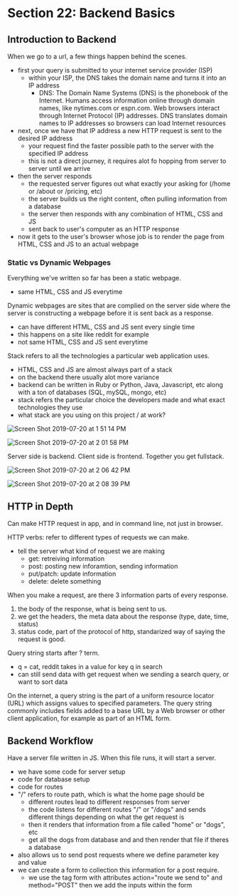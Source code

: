 # Section 22: Backend Basics

## Introduction to Backend

When we go to a url, a few things happen behind the scenes.

- first your query is submitted to your internet service provider (ISP)
  - within your ISP, the DNS takes the domain name and turns it into an IP address
    - DNS: The Domain Name Systems (DNS) is the phonebook of the Internet. Humans access information online through domain names, like nytimes.com or espn.com. Web browsers interact through Internet Protocol (IP) addresses. DNS translates domain names to IP addresses so browsers can load Internet resources
- next, once we have that IP address a new HTTP request is sent to the desired IP address
  - your request find the faster possible path to the server with the specified IP address
  - this is not a direct journey, it requires alot fo hopping from server to server until we arrive
- then the server responds
  - the requested server figures out what exactly your asking for (/home or /about or /pricing, etc)
  - the server builds us the right content, often pulling information from a database
  - the server then responds with any combination of HTML, CSS and JS
  - sent back to user's computer as an HTTP response
- now it gets to the user's browser whose job is to render the page from HTML, CSS and JS to an actual webpage

### Static vs Dynamic Webpages

Everything we've written so far has been a static webpage.

- same HTML, CSS and JS everytime

Dynamic webpages are sites that are complied on the server side where the server is constructing a webpage before it is sent back as a response.

- can have different HTML, CSS and JS sent every single time
- this happens on a site like reddit for example
- not same HTML, CSS and JS sent everytime

Stack refers to all the technologies a particular web application uses.

- HTML, CSS and JS are almost always part of a stack
- on the backend there usually alot more variance
- backend can be written in Ruby or Python, Java, Javascript, etc along with a ton of databases (SQL, mySQL, mongo, etc)
- stack refers the particular choice the developers made and what exact technologies they use
- what stack are you using on this project / at work?

![Screen Shot 2019-07-20 at 1 51 14 PM](https://user-images.githubusercontent.com/42192106/61582199-95e47e80-aaf5-11e9-952a-2cb7c53b7d3d.png)

![Screen Shot 2019-07-20 at 2 01 58 PM](https://user-images.githubusercontent.com/42192106/61582285-f7591d00-aaf6-11e9-9df4-53a1630ebf66.png)

Server side is backend.
Client side is frontend.
Together you get fullstack.

![Screen Shot 2019-07-20 at 2 06 42 PM](https://user-images.githubusercontent.com/42192106/61582338-a0a01300-aaf7-11e9-84e3-11e26440a3dc.png)

![Screen Shot 2019-07-20 at 2 08 39 PM](https://user-images.githubusercontent.com/42192106/61582360-e5c44500-aaf7-11e9-98a1-e447155951b6.png)

## HTTP in Depth

Can make HTTP request in app, and in command line, not just in browser.

HTTP verbs: refer to different types of requests we can make.

- tell the server what kind of request we are making
  - get: retreiving information
  - post: posting new inforamtion, sending information
  - put/patch: update information
  - delete: delete something

When you make a request, are there 3 information parts of every response.

1. the body of the response, what is being sent to us.
2. we get the headers, the meta data about the response (type, date, time, status)
3. status code, part of the protocol of http, standarized way of saying the request is good.

Query string starts after ? term.

- q = cat, reddit takes in a value for key q in search
- can still send data with get request when we sending a search query, or want to sort data

On the internet, a query string is the part of a uniform resource locator (URL) which assigns values to specified parameters. The query string commonly includes fields added to a base URL by a Web browser or other client application, for example as part of an HTML form.

## Backend Workflow

Have a server file written in JS. When this file runs, it will start a server.

- we have some code for server setup
- code for database setup
- code for routes
- "/" refers to route path, which is what the home page should be
  - different routes lead to different responses from server
  - the code listens for different routes "/" or "/dogs" and sends different things depending on what the get request is
  - then it renders that information from a file called "home" or "dogs", etc
  - get all the dogs from database and and then render that file if theres a database
- also allows us to send post requests where we define parameter key and value
- we can create a form to collection this information for a post require.
  - we use the tag form with attributes action="route we send to" and method="POST" then we add the inputs within the form
